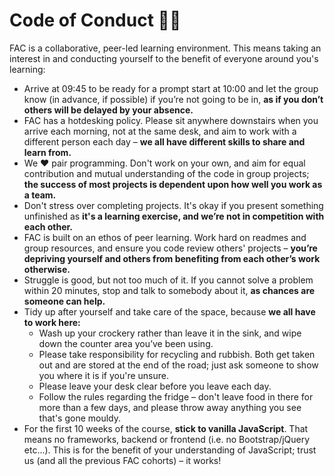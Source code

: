 
# Code of Conduct ✍🏽

FAC is a collaborative, peer-led learning environment. This means taking an interest in and conducting yourself to the benefit of everyone around you's learning:

- Arrive at 09:45 to be ready for a prompt start at 10:00 and let the group know (in advance, if possible) if you’re not going to be in, **as if you don’t others will be delayed by your absence.**
- FAC has a hotdesking policy. Please sit anywhere downstairs when you arrive each morning, not at the same desk, and aim to work with a different person each day – **we all have different skills to share and learn from.**
- We ❤️ pair programming. Don't work on your own, and aim for equal contribution and mutual understanding of the code in group projects; **the success of most projects is dependent upon how well you work as a team.**
- Don't stress over completing projects. It's okay if you present something unfinished as **it's a learning exercise, and we’re not in competition with each other.**
- FAC is built on an ethos of peer learning. Work hard on readmes and group resources, and ensure you code review others' projects – **you’re depriving yourself and others from benefiting from each other’s work otherwise.**
- Struggle is good, but not too much of it. If you cannot solve a problem within 20 minutes, stop and talk to somebody about it, **as chances are someone can help.**
- Tidy up after yourself and take care of the space, because **we all have to work here:**
  * Wash up your crockery rather than leave it in the sink, and wipe down the counter area you’ve been using.
  * Please take responsibility for recycling and rubbish. Both get taken out and are stored at the end of the road; just ask someone to show you where it is if you're unsure.
  * Please leave your desk clear before you leave each day.
  * Follow the rules regarding the fridge – don't leave food in there for more than a few days, and please throw away anything you see that's gone mouldy.
- For the first 10 weeks of the course, **stick to vanilla JavaScript**. That means no frameworks, backend or frontend (i.e. no Bootstrap/jQuery etc...). This is for the benefit of your understanding of JavaScript; trust us (and all the previous FAC cohorts) – it works!
